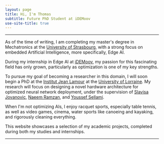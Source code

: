 ```yaml
---
layout: page
title: Hi, I'm Thomas
subtitle: Future PhD Student at iDEMoov
use-site-title: true
---
```


<hr style="height:2px;border-width:0;color:gray;background-color:gray">

As of the time of writing, I am completing my master's degree in Mechatronics at the <a href="https://www.cs.jhu.edu/">University of Strasbourg</a>, with a strong focus on embedded Artificial Intelligence, more specifically, Edge AI.

During my internship in Edge AI at <a href="https://www.idemoov.fr/">iDEMoov</a>, my passion for this fascinating field has only grown, particularly as optimization is one of my key strengths.

To pursue my goal of becoming a researcher in this domain, I will soon begin a PhD at the <a href="https://ijl.univ-lorraine.fr/">Institut Jean Lamour</a> at the <a href="https://www.univ-lorraine.fr/">University of Lorraine</a>. My research will focus on designing a novel hardware architecture for optimized neural network deployment, under the supervision of <a href="https://fr.linkedin.com/in/slavisajovanovic">Slavisa Jovanovic</a>, <a href="https://www.linkedin.com/in/naeem-ramzan-frse-smieee-sfhea-97685218/?originalSubdomain=uk">Naeem Ramzan</a>, and <a href="https://www.linkedin.com/in/youssef-sellami-475ab3177/">Youssef Sellami</a>.

When I'm not optimizing AIs, I enjoy racquet sports, especially table tennis, as well as video games, cinema, water sports like canoeing and kayaking, and rigorously cleaning everything.

This website showcases a selection of my academic projects, completed during both my studies and internships.

<hr style="height:2px;border-width:0;color:gray;background-color:gray">


